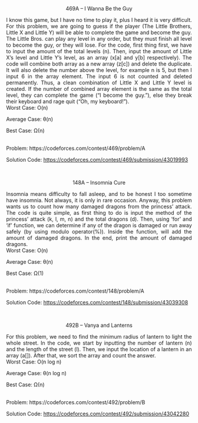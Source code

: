 <p align="center">469A – I Wanna Be the Guy</p>

 <p align="justify">
I know this game, but I have no time to play it, plus I heard it is very difficult. For this problem, we are going to guess if the player (The Little Brothers, Little X and Little Y) will be able to complete the game and become the guy. The Little Bros. can play any level in any order, but they must finish all level to become the guy, or they will lose. For the code, first thing first, we have to input the amount of the total levels (n). Then, input the amount of Little X’s level and Little Y’s level, as an array (x[a] and y[b] respectively). The code will combine both array as a new array (z[c]) and delete the duplicate. It will also delete the number above the level, for example n is 5, but then I input 6 in the array element. The input 6 is not counted and deleted permanently. Thus, a clean combination of Little X and Little Y level is created. If the number of combined array element is the same as the total level, they can complete the game (“I become the guy.”), else they break their keyboard and rage quit (“Oh, my keyboard!”).

<br>
Worst Case: O(n)

Average Case: θ(n)

Best Case: Ω(n)

<br>
Problem:
https://codeforces.com/contest/469/problem/A

Solution Code:
https://codeforces.com/contest/469/submission/43019993

<br>
<p align="center">148A – Insomnia Cure</p>

 <p align="justify">
Insomnia means difficulty to fall asleep, and to be honest I too sometime have insomnia. Not always, it is only in rare occasion. Anyway, this problem wants us to count how many damaged dragons from the princess’ attack. The code is quite simple, as first thing to do is input the method of the princess’ attack (k, l, m, n) and the total dragons (d). Then, using ‘for’ and ‘if’ function, we can determine if any of the dragon is damaged or run away safely (by using modulo operator(%)). Inside the function, will add the amount of damaged dragons. In the end, print the amount of damaged dragons.

<br>
Worst Case: O(n)

Average Case: θ(n)

Best Case: Ω(1)

<br>
Problem:
https://codeforces.com/contest/148/problem/A

Solution Code:
https://codeforces.com/contest/148/submission/43039308

<br>
<p align="center">492B – Vanya and Lanterns</p>

 <p align="justify">
For this problem, we need to find the minimum radius of lantern to light the whole street. In the code, we start by inputting the number of lantern (n) and the length of the street (l). Then, we input the location of a lantern in an array (a[]). After that, we sort the array and count the answer.

<br>
Worst Case: O(n log n)

Average Case: θ(n log n)

Best Case: Ω(n)

<br>
Problem:
https://codeforces.com/contest/492/problem/B

Solution Code:
https://codeforces.com/contest/492/submission/43042280
